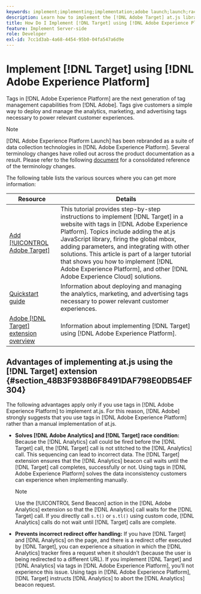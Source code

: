 ```yaml
---
keywords: implement;implementing;implementation;adobe launch;launch;race;redirect;experience platform launch;platform launch;tags;adobe platform
description: Learn how to implement the [!DNL Adobe Target] at.js library using [!DNL Adobe Experience Platform], the preferred method to implement [!DNL Target].
title: How Do I Implement [!DNL Target] using [!DNL Adobe Experience Platform]?
feature: Implement Server-side
role: Developer
exl-id: 7cc1d3ab-4a68-4454-95b0-04fa547a6d9e
---
```

# Implement [!DNL Target] using [!DNL Adobe Experience Platform]

Tags in [!DNL Adobe Experience Platform] are the next generation of tag management capabilities from [!DNL Adobe]. Tags give customers a simple way to deploy and manage the analytics, marketing, and advertising tags necessary to power relevant customer experiences.

>[!NOTE]
>
>[!DNL Adobe Experience Platform Launch] has been rebranded as a suite of data collection technologies in [!DNL Adobe Experience Platform]. Several terminology changes have rolled out across the product documentation as a result. Please refer to the following [document](https://experienceleague.adobe.com/docs/experience-platform/tags/term-updates.html?lang=en) for a consolidated reference of the terminology changes.

The following table lists the various sources where you can get more information:

| Resource | Details |
|--- |--- |
|[Add [!UICONTROL Adobe Target]](https://experienceleague.adobe.com/docs/launch-learn/implementing-in-websites-with-launch/implement-solutions/target.html#implement-solutions)|This tutorial provides step-by-step instructions to implement [!DNL Target] in a website with tags in [!DNL Adobe Experience Platform]. Topics include adding the at.js JavaScript library, firing the global mbox, adding parameters, and integrating with other solutions. This article is part of a larger tutorial that shows you how to implement [!DNL Adobe Experience Platform], and other [!DNL Adobe Experience Cloud] solutions.|
|[Quickstart guide](https://experienceleague.adobe.com/docs/experience-platform/tags/get-started/quick-start.html)|Information about deploying and managing the analytics, marketing, and advertising tags necessary to power relevant customer experiences.|
|[Adobe [!DNL Target] extension overview](https://experienceleague.adobe.com/docs/experience-platform/tags/extensions/adobe/target/overview.html)|Information about implementing [!DNL Target] using [!DNL Adobe Experience Platform].|

## Advantages of implementing at.js using the [!DNL Target] extension {#section_48B3F938B6F8491DAF798E0DB54EF304}

The following advantages apply only if you use tags in [!DNL Adobe Experience Platform] to implement at.js. For this reason, [!DNL Adobe] strongly suggests that you use tags in [!DNL Adobe Experience Platform] rather than a manual implementation of at.js.

* **Solves [!DNL Adobe Analytics] and [!DNL Target] race condition:** Because the [!DNL Analytics] call could be fired before the [!DNL Target] call, the [!DNL Target] call is not stitched to the [!DNL Analytics] call. This sequencing can lead to incorrect data. The [!DNL Target] extension ensures that the [!DNL Analytics] beacon call waits until the [!DNL Target] call completes, successfully or not. Using tags in [!DNL Adobe Experience Platform] solves the data inconsistency customers can experience when implementing manually.

  >[!NOTE]
  >
  >Use the [!UICONTROL Send Beacon] action in the [!DNL Adobe Analytics] extension so that the [!DNL Analytics] call waits for the [!DNL Target] call. If you directly call `s.t()` or `s.tl()` using custom code, [!DNL Analytics] calls do not wait until [!DNL Target] calls are complete.

* **Prevents incorrect redirect offer handling:** If you have [!DNL Target] and [!DNL Analytics] on the page, and there is a redirect offer executed by [!DNL Target], you can experience a situation in which the [!DNL Analytics] tracker fires a request when it shouldn’t (because the user is being redirected to a different URL). If you implement [!DNL Target] and [!DNL Analytics] via tags in [!DNL Adobe Experience Platform], you’ll not experience this issue. Using tags in [!DNL Adobe Experience Platform], [!DNL Target] instructs [!DNL Analytics] to abort the [!DNL Analytics] beacon request.
